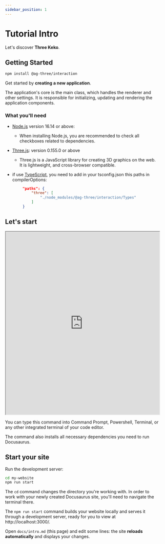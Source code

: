 ```yaml
---
sidebar_position: 1
---
```


# Tutorial Intro

Let's discover **Three Keko**.

## Getting Started


```bash
npm install @ag-three/interaction
```

Get started by **creating a new application**.

The application's core is the main class, which handles the renderer and other settings. It is responsible for initializing, updating and rendering the application components.

### What you'll need

- [Node.js](https://nodejs.org/en/download/) version 16.14 or above:

  - When installing Node.js, you are recommended to check all checkboxes related to dependencies.

- [Three.js](https://threejs.org/): version 0.155.0 or above

  - Three.js is a JavaScript library for creating 3D graphics on the web. It is lightweight, and cross-browser compatible.

- if use [TypeScript](https://www.typescriptlang.org/), you need to add in your tsconfig.json this paths in compilerOptions:

```json
		"paths": {
			"three": [
				"./node_modules/@ag-three/interaction/Types"
			]
		}
```

## Let's start

<iframe height="600px" width="100%" src="https://stackblitz.com/edit/vitejs-vite-x96mgz?embed=1&file=src%2Fmain.ts&hideExplorer=1&hideNavigation=1"></iframe>

You can type this command into Command Prompt, Powershell, Terminal, or any other integrated terminal of your code editor.

The command also installs all necessary dependencies you need to run Docusaurus.

## Start your site

Run the development server:

```bash
cd my-website
npm run start
```

The `cd` command changes the directory you're working with. In order to work with your newly created Docusaurus site, you'll need to navigate the terminal there.

The `npm run start` command builds your website locally and serves it through a development server, ready for you to view at http://localhost:3000/.

Open `docs/intro.md` (this page) and edit some lines: the site **reloads automatically** and displays your changes.
